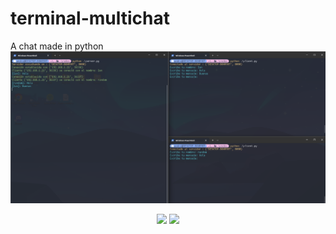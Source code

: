 # terminal-multichat
A chat made in python
<br>
<img src="https://github.com/iixn/terminal-multichat/blob/main/Captura%20de%20pantalla%202023-09-08%20012939.png">
<p align="center">   
  <a href="https://instagram.com/iiaaannn._" target="_blank"><img src="https://img.shields.io/badge/-Instagram-%23E4405F?style=for-the-badge&logo=instagram&logoColor=white" target="_blank"></a>
  <a href="https://www.tiktok.com/@iiaaannn16"><img src="https://img.shields.io/badge/-tiktok-black?style=for-the-badge&logo=TikTok"></a>
</p> 
